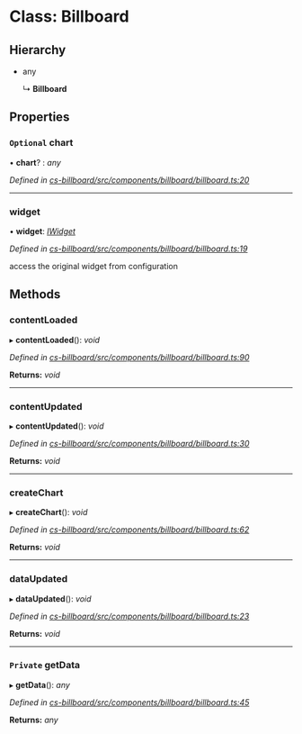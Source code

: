 # Class: Billboard

## Hierarchy

* any

  ↳ **Billboard**

## Properties

### `Optional` chart

• **chart**? : *any*

*Defined in [cs-billboard/src/components/billboard/billboard.ts:20](https://github.com/TNOCS/csnext/blob/40018c3a/packages/cs-billboard/src/components/billboard/billboard.ts#L20)*

___

###  widget

• **widget**: *[IWidget](../interfaces/_cs_core_src_widget_widget_.iwidget.md)*

*Defined in [cs-billboard/src/components/billboard/billboard.ts:19](https://github.com/TNOCS/csnext/blob/40018c3a/packages/cs-billboard/src/components/billboard/billboard.ts#L19)*

access the original widget from configuration

## Methods

###  contentLoaded

▸ **contentLoaded**(): *void*

*Defined in [cs-billboard/src/components/billboard/billboard.ts:90](https://github.com/TNOCS/csnext/blob/40018c3a/packages/cs-billboard/src/components/billboard/billboard.ts#L90)*

**Returns:** *void*

___

###  contentUpdated

▸ **contentUpdated**(): *void*

*Defined in [cs-billboard/src/components/billboard/billboard.ts:30](https://github.com/TNOCS/csnext/blob/40018c3a/packages/cs-billboard/src/components/billboard/billboard.ts#L30)*

**Returns:** *void*

___

###  createChart

▸ **createChart**(): *void*

*Defined in [cs-billboard/src/components/billboard/billboard.ts:62](https://github.com/TNOCS/csnext/blob/40018c3a/packages/cs-billboard/src/components/billboard/billboard.ts#L62)*

**Returns:** *void*

___

###  dataUpdated

▸ **dataUpdated**(): *void*

*Defined in [cs-billboard/src/components/billboard/billboard.ts:23](https://github.com/TNOCS/csnext/blob/40018c3a/packages/cs-billboard/src/components/billboard/billboard.ts#L23)*

**Returns:** *void*

___

### `Private` getData

▸ **getData**(): *any*

*Defined in [cs-billboard/src/components/billboard/billboard.ts:45](https://github.com/TNOCS/csnext/blob/40018c3a/packages/cs-billboard/src/components/billboard/billboard.ts#L45)*

**Returns:** *any*
